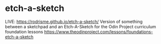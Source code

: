 # etch-a-sketch

LIVE: https://rodrisme.github.io/etch-a-sketch/
Version of something between a sketchpad and an Etch-A-Sketch for the Odin Project curriculum foundation lessons
https://www.theodinproject.com/lessons/foundations-etch-a-sketch

